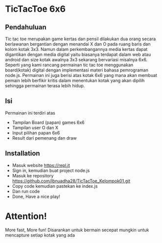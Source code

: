 # TicTacToe 6x6

## Pendahuluan
Tic tac toe merupakan game kertas dan pensil dilakukan dua orang secara berlawanan bergantian dengan menandai X dan O pada ruang baris dan kolom kotak 3x3. Namun dalam perkembangannya media kertas dapat digantikan dengan media digital yaitu biasanya terdapat dalam web atau android dan size kotak awalnya 3x3 sekarang bervariasi misalnya 6x6. Seperti yang kami rancang permainan tic tac toe menggunakan board(kotak) digital dengan implementasi materi bahasa pemrograman node.js.  Permainan ini juga berisi atas kotak 6x6 yang mana akan membuat pemain lebih berfikir kritis dalam menentukan kotak yang akan dipilih sehingga permainan terasa lebih hidup.

## Isi 
Permainan ini terdiri atas 
* Tampilan Board (papan) games 6x6
* Tampilan user O dan X
* Input pilihan papan 6x6
* Result dari pemenang dan draw 

## Installation 
* Masuk website https://repl.it
* Sign in, kemudian buat project node.js
* Masuk ke repository https://github.com/Ibnuadha28/TicTacToe_Kelompok01.git 
* Copy code kemudian pastekan ke index.js
* Dan run code
* Done, Have a nice play!

# Attention!
More fast, More fun!
Disarankan untuk bermain secepat mungkin untuk mencapture setiap kotak yang ada
